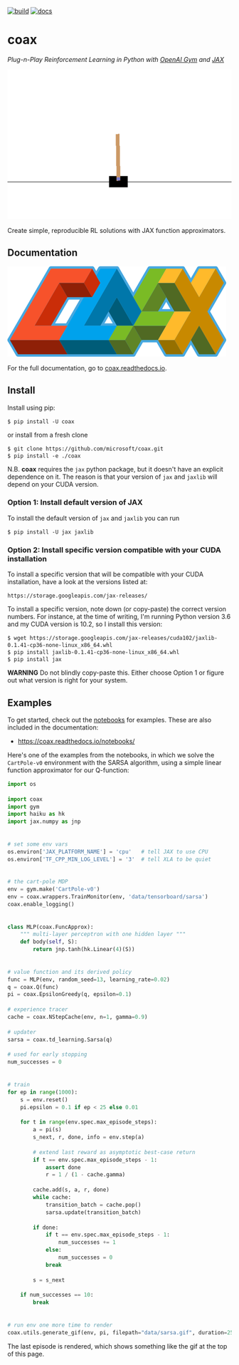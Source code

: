[![build](https://github.com/microsoft/coax/workflows/build/badge.svg)](https://github.com/microsoft/coax/actions?query=workflow%3Abuild)
[![docs](https://readthedocs.org/projects/coax/badge/?version=latest)](https://coax.readthedocs.io/en/latest/)

# coax

*Plug-n-Play Reinforcement Learning in Python with [OpenAI Gym](https://gym.openai.com/) and [JAX](https://jax.readthedocs.io/)*


![cartpole.gif](doc/_static/img/cartpole.gif)

Create simple, reproducible RL solutions with JAX function approximators.


## Documentation

[![coax](doc/_static/img/coax_logo.png)](https://coax.readthedocs.io/)

For the full documentation, go to [coax.readthedocs.io](https://coax.readthedocs.io/).


## Install

Install using pip:
```
$ pip install -U coax
```
or install from a fresh clone
```
$ git clone https://github.com/microsoft/coax.git
$ pip install -e ./coax
```

N.B. **coax** requires the ``jax`` python package, but it doesn't have an
explicit dependence on it. The reason is that your version of ``jax`` and
``jaxlib`` will depend on your CUDA version.

### Option 1: Install default version of JAX
To install the default version of ``jax`` and ``jaxlib`` you can run
```
$ pip install -U jax jaxlib
```

### Option 2: Install specific version compatible with your CUDA installation
To install a specific version that will be compatible with your CUDA
installation, have a look at the versions listed at:

    https://storage.googleapis.com/jax-releases/

To install a specific version, note down (or copy-paste) the correct version
numbers. For instance, at the time of writing, I'm running Python version 3.6
and my CUDA version is 10.2, so I install this version:
```
$ wget https://storage.googleapis.com/jax-releases/cuda102/jaxlib-0.1.41-cp36-none-linux_x86_64.whl
$ pip install jaxlib-0.1.41-cp36-none-linux_x86_64.whl
$ pip install jax
```

**WARNING** Do not blindly copy-paste this. Either choose Option 1 or figure
out what version is right for your system.

## Examples

To get started, check out the [notebooks](notebooks/) for examples. These are
also included in the documentation:

* https://coax.readthedocs.io/notebooks/

Here's one of the examples from the notebooks, in which we solve the
`CartPole-v0` environment with the SARSA algorithm, using a simple
linear function approximator for our Q-function:


```python
import os

import coax
import gym
import haiku as hk
import jax.numpy as jnp


# set some env vars
os.environ['JAX_PLATFORM_NAME'] = 'cpu'   # tell JAX to use CPU
os.environ['TF_CPP_MIN_LOG_LEVEL'] = '3'  # tell XLA to be quiet


# the cart-pole MDP
env = gym.make('CartPole-v0')
env = coax.wrappers.TrainMonitor(env, 'data/tensorboard/sarsa')
coax.enable_logging()


class MLP(coax.FuncApprox):
    """ multi-layer perceptron with one hidden layer """
    def body(self, S):
        return jnp.tanh(hk.Linear(4)(S))


# value function and its derived policy
func = MLP(env, random_seed=13, learning_rate=0.02)
q = coax.Q(func)
pi = coax.EpsilonGreedy(q, epsilon=0.1)

# experience tracer
cache = coax.NStepCache(env, n=1, gamma=0.9)

# updater
sarsa = coax.td_learning.Sarsa(q)

# used for early stopping
num_successes = 0


# train
for ep in range(1000):
    s = env.reset()
    pi.epsilon = 0.1 if ep < 25 else 0.01

    for t in range(env.spec.max_episode_steps):
        a = pi(s)
        s_next, r, done, info = env.step(a)

        # extend last reward as asymptotic best-case return
        if t == env.spec.max_episode_steps - 1:
            assert done
            r = 1 / (1 - cache.gamma)

        cache.add(s, a, r, done)
        while cache:
            transition_batch = cache.pop()
            sarsa.update(transition_batch)

        if done:
            if t == env.spec.max_episode_steps - 1:
                num_successes += 1
            else:
                num_successes = 0
            break

        s = s_next

    if num_successes == 10:
        break


# run env one more time to render
coax.utils.generate_gif(env, pi, filepath="data/sarsa.gif", duration=25)
```

The last episode is rendered, which shows something like the gif at the top of
this page.

